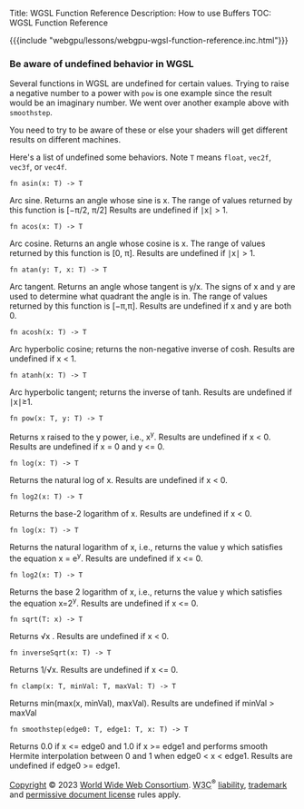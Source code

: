 Title: WGSL Function Reference
Description: How to use Buffers
TOC: WGSL Function Reference

<div id="func-toc"></div>

<div class="webgpu_center data-table">
{{{include "webgpu/lessons/webgpu-wgsl-function-reference.inc.html"}}}
</div>

<div class="webgpu_bottombar">
<h3>Be aware of undefined behavior in WGSL</h3>
<p>
Several functions in WGSL are undefined for certain values.
Trying to raise a negative number to a power with <code>pow</code> is one
example since the result would be an imaginary number. We went
over another example above with <code>smoothstep</code>.</p>
<p>
You need to try to be aware of these or else your shaders will
get different results on different machines.</p>
<p>Here's a list of undefined some behaviors. Note <code>T</code> means <code>float</code>, <code>vec2f</code>, <code>vec3f</code>, or <code>vec4f</code>.</p>
<pre class="prettyprint"><code>fn asin(x: T) -> T</code></pre><p>Arc sine. Returns an angle whose sine is x. The range
of values returned by this function is [−π/2, π/2]
Results are undefined if ∣x∣ > 1.</p>
<pre class="prettyprint"><code>fn acos(x: T) -> T</code></pre><p>Arc cosine. Returns an angle whose cosine is x. The
range of values returned by this function is [0, π].
Results are undefined if ∣x∣ > 1.</p>
<pre class="prettyprint"><code>fn atan(y: T, x: T) -> T</code></pre><p>Arc tangent. Returns an angle whose tangent is y/x. The
signs of x and y are used to determine what quadrant the
angle is in. The range of values returned by this
function is [−π,π]. Results are undefined if x and y
are both 0.</p>
<pre class="prettyprint"><code>fn acosh(x: T) -> T</code></pre><p>Arc hyperbolic cosine; returns the non-negative inverse
of cosh. Results are undefined if x < 1.</p>
<pre class="prettyprint"><code>fn atanh(x: T) -> T</code></pre><p>Arc hyperbolic tangent; returns the inverse of tanh.
Results are undefined if ∣x∣≥1.</p>
<pre class="prettyprint"><code>fn pow(x: T, y: T) -> T</code></pre><p>Returns x raised to the y power, i.e., x<sup>y</sup>.
Results are undefined if x < 0.
Results are undefined if x = 0 and y <= 0.</p>
<pre class="prettyprint"><code>fn log(x: T) -> T</code></pre><p>Returns the natural log of x.
Results are undefined if x < 0.</p>
<pre class="prettyprint"><code>fn log2(x: T) -> T</code></pre><p>Returns the base-2 logarithm of x.
Results are undefined if x < 0.</p>
<pre class="prettyprint"><code>fn log(x: T) -> T</code></pre><p>Returns the natural logarithm of x, i.e., returns the value
y which satisfies the equation x = e<sup>y</sup>.
Results are undefined if x <= 0.</p>
<pre class="prettyprint"><code>fn log2(x: T) -> T</code></pre><p>Returns the base 2 logarithm of x, i.e., returns the value
y which satisfies the equation x=2<sup>y</sup>.
Results are undefined if x <= 0.</p>
<pre class="prettyprint"><code>fn sqrt(T: x) -> T</code></pre><p>Returns √x .
Results are undefined if x < 0.</p>
<pre class="prettyprint"><code>fn inverseSqrt(x: T) -> T</code></pre><p>
Returns 1/√x.
Results are undefined if x <= 0.</p>
<pre class="prettyprint"><code>fn clamp(x: T, minVal: T, maxVal: T) -> T</code></pre><p>
Returns min(max(x, minVal), maxVal).
Results are undefined if minVal > maxVal</p>
<pre class="prettyprint"><code>fn smoothstep(edge0: T, edge1: T, x: T) -> T</code></pre><p>
Returns 0.0 if x <= edge0 and 1.0 if x >= edge1 and
performs smooth Hermite interpolation between 0 and 1
when edge0 < x < edge1.
Results are undefined if edge0 >= edge1.
</div>

<p class="copyright" data-fill-with="copyright"><a href="https://www.w3.org/Consortium/Legal/ipr-notice#Copyright">Copyright</a> © 2023 <a href="https://www.w3.org/">World Wide Web Consortium</a>. <abbr title="World Wide Web Consortium">W3C</abbr><sup>®</sup> <a href="https://www.w3.org/Consortium/Legal/ipr-notice#Legal_Disclaimer">liability</a>, <a href="https://www.w3.org/Consortium/Legal/ipr-notice#W3C_Trademarks">trademark</a> and <a href="https://www.w3.org/Consortium/Legal/2015/copyright-software-and-document" rel="license">permissive document license</a> rules apply. </p>

<!-- keep this at the bottom of the article -->
<link href="webgpu-wgsl-function-reference.css" rel="stylesheet">
<script type="module" src="webgpu-wgsl-function-reference.js"></script>

